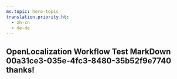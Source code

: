 ```yaml
---
ms.topic: hero-topic
translation.priority.ht: 
  - zh-cn
  - de-de
---
```

## OpenLocalization Workflow Test MarkDown 00a31ce3-035e-4fc3-8480-35b52f9e7740 thanks!
